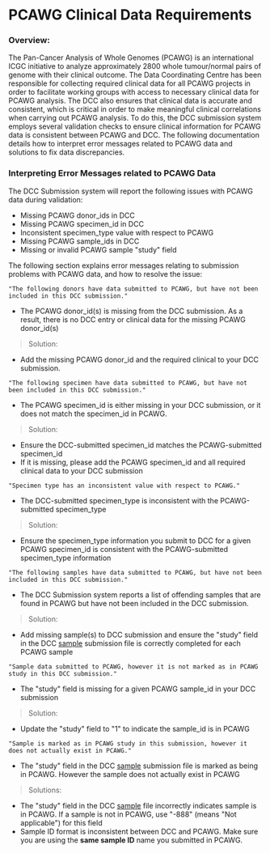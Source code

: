 # PCAWG Clinical Data Requirements

### Overview:

The Pan-Cancer Analysis of Whole Genomes (PCAWG) is an international ICGC initiative to analyze approximately 2800 whole tumour/normal pairs of genome with their clinical outcome.  The Data Coordinating Centre has been responsible for collecting required clinical data for all PCAWG projects in order to facilitate working groups with access to necessary clinical data for PCAWG analysis. The DCC also ensures that clinical data is accurate and consistent, which is critical in order to make meaningful clinical correlations when carrying out PCAWG analysis. To do this, the DCC submission system employs several validation checks to ensure clinical information for PCAWG data is consistent between PCAWG and DCC. The following documentation details how to interpret error messages related to PCAWG data and solutions to fix data discrepancies.

### Interpreting Error Messages related to PCAWG Data

The DCC Submission system will report the following issues with PCAWG data during validation:

* Missing PCAWG donor_ids in DCC
* Missing PCAWG specimen_id in DCC
* Inconsistent specimen_type value with respect to PCAWG
* Missing PCAWG sample_ids in DCC
* Missing or invalid PCAWG sample "study" field


The following section explains error messages relating to submission problems with PCAWG data, and how to resolve the issue:

```
"The following donors have data submitted to PCAWG, but have not been included in this DCC submission."
```
* The PCAWG donor_id(s) is missing from the DCC submission. As a result, there is no DCC entry or clinical data for the missing PCAWG donor_id(s)
> Solution:
  * Add the missing PCAWG donor_id and the required clinical to your DCC submission.

```
"The following specimen have data submitted to PCAWG, but have not been included in this DCC submission."
```
* The PCAWG specimen_id is either missing in your DCC submission, or it does not match the specimen_id in PCAWG.
> Solution:
  * Ensure the DCC-submitted specimen_id matches the PCAWG-submitted specimen_id
  * If it is missing, please add the PCAWG specimen_id and all required clinical data to your DCC submission

```
"Specimen type has an inconsistent value with respect to PCAWG."
```
* The DCC-submitted specimen_type is inconsistent with the PCAWG-submitted specimen_type
> Solution:
  * Ensure the specimen_type information you submit to DCC for a given PCAWG specimen_id is consistent with the PCAWG-submitted specimen_type information

```
"The following samples have data submitted to PCAWG, but have not been included in this DCC submission."
```
* The DCC Submission system reports a list of offending samples that are found in PCAWG but have not been included in the DCC submission.
> Solution:
  * Add missing sample(s) to DCC submission and ensure the "study" field in the DCC [sample][1] submission file is correctly completed for each PCAWG sample

```
"Sample data submitted to PCAWG, however it is not marked as in PCAWG study in this DCC submission."
```
* The "study" field is missing for a given PCAWG sample_id in your DCC submission
> Solution:
  * Update the "study" field to "1" to indicate the sample_id is in PCAWG

```
"Sample is marked as in PCAWG study in this submission, however it does not actually exist in PCAWG."
```
* The "study" field in the DCC [sample][1] submission file is marked as being in PCAWG. However the sample does not actually exist in PCAWG
> Solutions:
  * The "study" field in the DCC [sample][1] file incorrectly indicates sample is in PCAWG. If a sample is not in PCAWG, use "-888" (means "Not applicable") for this field
  * Sample ID format is inconsistent between DCC and PCAWG. Make sure you are using the __same sample ID__ name you submitted in PCAWG.

[1]: /dictionary/viewer/#?viewMode=table&dataType=sample
